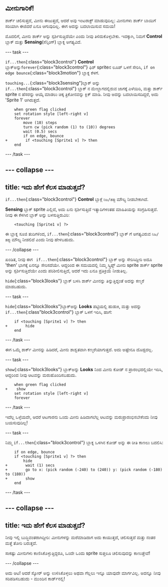 ## ಮೀನುಗಾರಿಕೆ!

ಶಾರ್ಕ್ ಚಲಿಸುತ್ತದೆ, ಮೀನು ಈಜುತ್ತದೆ, ಆದರೆ ಅವು ಇಂಟರಾಕ್ಟ್ ಮಾಡುವುದಿಲ್ಲ: ಮೀನುಗಳು ಶಾರ್ಕ್ ಬಾಯಿಗೆ ಸರಿಯಾಗಿ ಈಜಿದರೆ ಏನೂ ಆಗುವುದಿಲ್ಲ. ಈಗ ಅದನ್ನು ಬದಲಾಯಿಸುವ ಸಮಯ!

ಮೊದಲಿಗೆ, ಮೀನು ಶಾರ್ಕ್ ಅನ್ನು ಸ್ಪರ್ಶಿಸುತ್ತಿದೆಯೇ ಎಂದು ನೀವು ತಿಳಿದುಕೊಳ್ಳಬೇಕು. ಇದಕ್ಕಾಗಿ, ನಿಮಗೆ **Control** ಬ್ಲಾಕ್ ಮತ್ತು **Sensing**(ಸೆನ್ಸಿಂಗ್) ಬ್ಲಾಕ್ನ ಅಗತ್ಯವಿದೆ.

\--- task \---

`if...then`{:class="block3control"} **Control** ಬ್ಲಾಕ್ಅನ್ನು`forever`{:class="block3control"} ಫಿಶ್ sprite‌ನ ಲೂಪ್ ಒಳಗೆ ಸೇರಿಸಿ, `if on edge bounce`{:class="block3motion"} ಬ್ಲಾಕ್ನ ಕೆಳಗೆ.

`touching...`{:class="block3sensing"}ಬ್ಲಾಕ್ ಅನ್ನು `if...then`{:class="block3control"} ಬ್ಲಾಕ್ ನ ಮೇಲ್ಭಾಗದಲ್ಲಿರುವ ಜಾಗಕ್ಕೆ ಎಳೆಯಿರಿ, ಮತ್ತು ಶಾರ್ಕ್ sprite ನ ಹೆಸರನ್ನು ಆಯ್ಕೆ ಮಾಡಲು ಚಿಕ್ಕ ತ್ರಿಕೋನವನ್ನು ಕ್ಲಿಕ್ ಮಾಡಿ. ನೀವು ಅದನ್ನು ಬದಲಾಯಿಸದಿದ್ದರೆ, ಅದು 'Sprite 1' ಆಗಿರುತ್ತದೆ.

```blocks3
    when green flag clicked
    set rotation style [left-right v]
    forever 
        move (10) steps
        turn cw (pick random (1) to (10)) degrees
        wait (0.5) secs
        if on edge, bounce
+        if <touching [Sprite1 v] ?> then
    end
```

\--- /task \---

## \--- collapse \---

## title: ಇದು ಹೇಗೆ ಕೆಲಸ ಮಾಡುತ್ತದೆ?

`if...then`{:class="block3control"} **Control** ಬ್ಲಾಕ್ಗೆ `ನಿಜ/ತಪ್ಪು` ಮೌಲ್ಯ ನೀಡಬೇಕಾಗಿದೆ.

**Sensing** ಬ್ಲಾಕ್ sprite ಎಲ್ಲಿದೆ, ಅದು ಏನು ಸ್ಪರ್ಶಿಸುತ್ತಿದೆ ಇತ್ಯಾದಿಗಳಂತಹ ಮಾಹಿತಿಯನ್ನು ಸಂಗ್ರಹಿಸುತ್ತದೆ. ನೀವು ಈ ಕೆಳಗಿನ ಬ್ಲಾಕ್ ಅನ್ನು ಬಳಸುತ್ತಿರುವಿರಿ:

```blocks3
    <touching [Sprite1 v] ?>
```

ಈ ಬ್ಲಾಕ್ನ ಸೂಜಿ ತುದಿಗಳಿಂದ, `if...then`{:class="block3control"} ಬ್ಲಾಕ್ ಗೆ ಅಗತ್ಯವಿರುವ `ನಿಜ/ತಪ್ಪು` ಮೌಲ್ಯ ನೀಡಲಿದೆ ಎಂದು ನೀವು ಹೇಳಬಹುದು.

\--- /collapse \---

ಖಂಡಿತ, ನೀವು ಈಗ ` if...then`{:class="block3control"} ಬ್ಲಾಕ್ ಅನ್ನು ಸೇರಿಸಿದ್ದೀರಿ ಅದೂ 'then' ಭಾಗಕ್ಕೆ ಏನನ್ನೂ ಸೇರಿಸದೆಯೇ. ಆದ್ದರಿಂದ ಈ ಸಮಯದಲ್ಲಿ ನಿಮ್ಮ ಸ್ಕ್ರಿಪ್ಟ್ ಮೀನು sprite ಶಾರ್ಕ್ sprite ಅನ್ನು ಸ್ಪರ್ಶಿಸುತ್ತಿದೆಯೇ ಎಂದು ಪರಿಶೀಲಿಸುತ್ತಿದೆ, ಆದರೆ ಇದು ಏನೂ ಪ್ರತಿಕ್ರಿಯೆ ನೀಡುತಿಲ್ಲ.

`hide`{:class="block3looks"} ಬ್ಲಾಕ್ ಬಳಸಿ ಶಾರ್ಕ್ ಮೀನನ್ನು ತಿನ್ನುತ್ತಿದ್ದಂತೆ ಅದನ್ನು ಕಣ್ಮರೆ ಮಾಡಬಹುದು.

\--- task \---

`hide`{:class="block3looks"}ಬ್ಲಾಕ್ಅನ್ನು **Looks** ಪಟ್ಟಿಯಲ್ಲಿ ಹುಡುಕಿ, ಮತ್ತು ಅದನ್ನು `if...then`{:class"block3control"} ಬ್ಲಾಕ್ ಒಳಗೆ ಇರಿಸಿ, ಹಾಗೆ:

```blocks3
    if <touching [Sprite1 v] ?> then
+        hide
    end
```

\--- /task \---

ಈಗ ಒಮ್ಮೆ ಶಾರ್ಕ್ ಮೀನನ್ನು ಹಿಡಿದರೆ, ಮೀನು ಶಾಶ್ವತವಾಗಿ ಕಣ್ಮರೆಯಾಗುತ್ತದೆ. ಅದು ಅಷ್ಟೇನೂ ದೊಡ್ಡದಲ್ಲ.

\--- task \---

`show`{:class="block3looks"} ಬ್ಲಾಕ್ಅನ್ನು **Looks** ನಿಂದ ಮೀನು ಕೋಡ್ ನ ಪ್ರಾರಂಭದಲ್ಲಿಯೇ ಇರಿಸಿ, ಆದ್ದರಿಂದ ನೀವು ಆಟವನ್ನು ಮರುಹೊಂದಿಸಬಹುದು.

```blocks3
    when green flag clicked
+    show
    set rotation style [left-right v]
    forever
```

\--- /task \---

ಇದೆಲ್ಲ ಒಳ್ಳೆಯದೇ, ಆದರೆ ಆಟಗಾರನು ಒಂದು ಮೀನು ಹಿಡಿದಾಗಲೆಲ್ಲ ಆಟವನ್ನು ಮರುಪ್ರಾರಂಭಿಸಬೇಕೆಂದು ನೀವು ಬಯಸುವುದಿಲ್ಲ!

\--- task \---

ನಿಮ್ಮ `if...then`{:class="block3control"} ಬ್ಲಾಕ್ನ ಒಳಗಿನ ಕೋಡ್ ಅನ್ನು ಈ ರೀತಿ ಕಾಣಲು ಬದಲಿಸಿ:

```blocks3
    if on edge, bounce
    if <touching [Sprite1 v] ?> then
        hide
+        wait (1) secs
+        go to x: (pick random (-240) to (240)) y: (pick random (-180) to (180))
+        show
    end
```

\--- /task \---

## \--- collapse \---

## title: ಇದು ಹೇಗೆ ಕೆಲಸ ಮಾಡುತ್ತದೆ?

ನೀವು ಇಲ್ಲಿ ಬುದ್ಧಿವಂತರಾಗಿದ್ದೀರಿ: ಮೀನುಗಳನ್ನು ಮರೆಮಾಡಿದಾಗ ಅದು ಕಾಯುತ್ತದೆ, ಚಲಿಸುತ್ತದೆ ಮತ್ತು ನಂತರ ಮತ್ತೆ ತೋರಿ ಬರುತ್ತದೆ.

ಸಾಕಷ್ಟು ಮೀನುಗಳು ಕಾಣಿಸಿಕೊಳ್ಳುತ್ತಿದ್ದರೂ, ಒಂದೇ ಒಂದು sprite ಸುತ್ತಲೂ ಚಲಿಸುವುದನ್ನು ಕಾಣುತ್ತೇವೆ!

\--- /collapse \---

ಅದು ಆಟ! ಆದರೆ ಸ್ಕೋರ್ ಅನ್ನು ಉಳಿಸಿಕೊಳ್ಳಲು ಅಥವಾ ಗೆಲ್ಲಲು ಇನ್ನೂ ಯಾವುದೇ ಮಾರ್ಗವಿಲ್ಲ. ಅದನ್ನೂ ನೀವು ಸರಿಪಡಿಸಬಹುದು - ಮುಂದಿನ ಕಾರ್ಡ್‌ನಲ್ಲಿ!